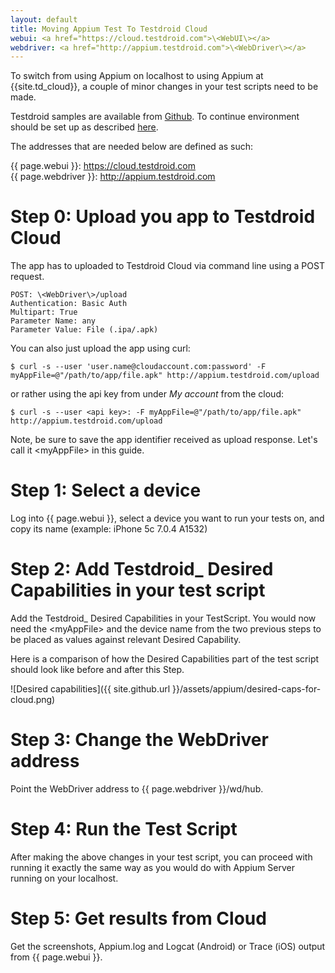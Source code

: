 ```yaml
---
layout: default
title: Moving Appium Test To Testdroid Cloud
webui: <a href="https://cloud.testdroid.com">\<WebUI\></a>
webdriver: <a href="http://appium.testdroid.com">\<WebDriver\></a>
---
```


To switch from using Appium on localhost to using Appium at
{{site.td_cloud}}, a couple of minor changes in your test scripts need
to be made.

Testdroid samples are available from
[Github](https://github.com/bitbar/testdroid-samples). To continue
environment should be set up as described
[here]({{site.github.url}}/appium/setup/).

The addresses that are needed below are defined as such:

{{ page.webui }}: https://cloud.testdroid.com    
{{ page.webdriver }}: http://appium.testdroid.com 


# Step 0: Upload you app to Testdroid Cloud

The app has to uploaded to Testdroid Cloud via command line using a
POST request.

    POST: \<WebDriver\>/upload  
    Authentication: Basic Auth  
    Multipart: True  
    Parameter Name: any  
    Parameter Value: File (.ipa/.apk)  

You can also just upload the app using curl:

``` 
$ curl -s --user 'user.name@cloudaccount.com:password' -F myAppFile=@"/path/to/app/file.apk" http://appium.testdroid.com/upload
```

or rather using the api key from under *My account* from the cloud:

```
$ curl -s --user <api key>: -F myAppFile=@"/path/to/app/file.apk" http://appium.testdroid.com/upload
```

Note, be sure to save the app identifier received as upload
response. Let's call it \<myAppFile\> in this guide.

# Step 1: Select a device

Log into {{ page.webui }}, select a device you want to run your tests
on, and copy its name (example: iPhone 5c 7.0.4 A1532)

# Step 2: Add Testdroid_ Desired Capabilities in your test script

Add the Testdroid_ Desired Capabilities in your TestScript. You would
now need the \<myAppFile\> and the device name from the two previous
steps to be placed as values against relevant Desired Capability.

Here is a comparison of how the Desired Capabilities part of the
test script should look like before and after this Step.

![Desired capabilities]({{ site.github.url }}/assets/appium/desired-caps-for-cloud.png)

# Step 3: Change the WebDriver address

Point the WebDriver address to {{ page.webdriver }}/wd/hub.


# Step 4: Run the Test Script

After making the above changes in your test script, you can proceed
with running it exactly the same way as you would do with Appium
Server running on your localhost.

# Step 5: Get results from Cloud

Get the screenshots, Appium.log and Logcat (Android) or Trace (iOS)
output from {{ page.webui }}.

